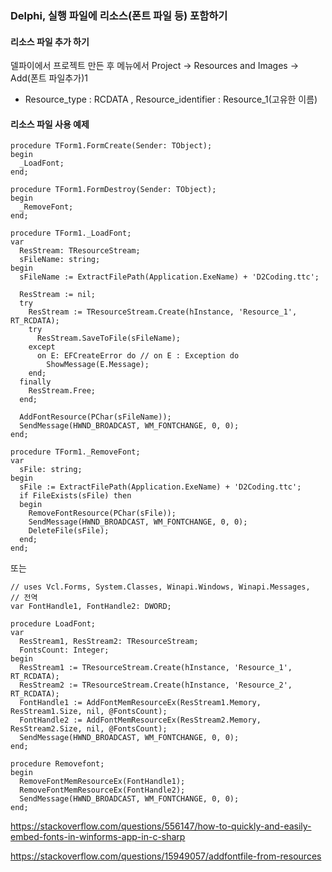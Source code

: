 ### Delphi, 실행 파일에 리소스(폰트 파일 등) 포함하기

#### 리소스 파일 추가 하기
델파이에서 프로젝트 만든 후 메뉴에서 Project → Resources and Images → Add(폰트 파일추가)1
* Resource_type : RCDATA , Resource_identifier : Resource_1(고유한 이름)

#### 리소스 파일 사용 예제
```delphi
procedure TForm1.FormCreate(Sender: TObject);
begin
  _LoadFont;
end;

procedure TForm1.FormDestroy(Sender: TObject);
begin
  _RemoveFont;
end;

procedure TForm1._LoadFont;
var
  ResStream: TResourceStream;
  sFileName: string;
begin
  sFileName := ExtractFilePath(Application.ExeName) + 'D2Coding.ttc';

  ResStream := nil;
  try
    ResStream := TResourceStream.Create(hInstance, 'Resource_1', RT_RCDATA);
    try
      ResStream.SaveToFile(sFileName);
    except
      on E: EFCreateError do // on E : Exception do
        ShowMessage(E.Message);
    end;
  finally
    ResStream.Free;
  end;

  AddFontResource(PChar(sFileName));
  SendMessage(HWND_BROADCAST, WM_FONTCHANGE, 0, 0);
end;

procedure TForm1._RemoveFont;
var
  sFile: string;
begin
  sFile := ExtractFilePath(Application.ExeName) + 'D2Coding.ttc';
  if FileExists(sFile) then
  begin
    RemoveFontResource(PChar(sFile));
    SendMessage(HWND_BROADCAST, WM_FONTCHANGE, 0, 0);
    DeleteFile(sFile);
  end;
end;
```

또는
```delphi
// uses Vcl.Forms, System.Classes, Winapi.Windows, Winapi.Messages,
// 전역
var FontHandle1, FontHandle2: DWORD;

procedure LoadFont;
var
  ResStream1, ResStream2: TResourceStream;
  FontsCount: Integer;
begin
  ResStream1 := TResourceStream.Create(hInstance, 'Resource_1', RT_RCDATA);
  ResStream2 := TResourceStream.Create(hInstance, 'Resource_2', RT_RCDATA);
  FontHandle1 := AddFontMemResourceEx(ResStream1.Memory, ResStream1.Size, nil, @FontsCount);
  FontHandle2 := AddFontMemResourceEx(ResStream2.Memory, ResStream2.Size, nil, @FontsCount);
  SendMessage(HWND_BROADCAST, WM_FONTCHANGE, 0, 0);
end;

procedure Removefont;
begin
  RemoveFontMemResourceEx(FontHandle1);
  RemoveFontMemResourceEx(FontHandle2);
  SendMessage(HWND_BROADCAST, WM_FONTCHANGE, 0, 0);
end;
```

https://stackoverflow.com/questions/556147/how-to-quickly-and-easily-embed-fonts-in-winforms-app-in-c-sharp

https://stackoverflow.com/questions/15949057/addfontfile-from-resources
